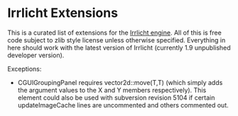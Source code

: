 # Irrlicht Extensions

This is a curated list of extensions for the [Irrlicht engine](http://irrlicht.sourceforge.net). All of this is free code subject to zlib style license unless otherwise specified. Everything in here should work with the latest version of Irrlicht (currently 1.9 unpublished developer version).

Exceptions:
- CGUIGroupingPanel requires vector2d<T>::move(T,T) (which simply adds the argument values to the X and Y members respectively). This element could also be used with subversion revision 5104 if certain updateImageCache lines are uncommented and others commented out.
